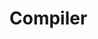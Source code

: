 <!-- .slide: data-background="url('resources/typescript-blueprint.svg') no-repeat #03324C bottom"-->

# Compiler
